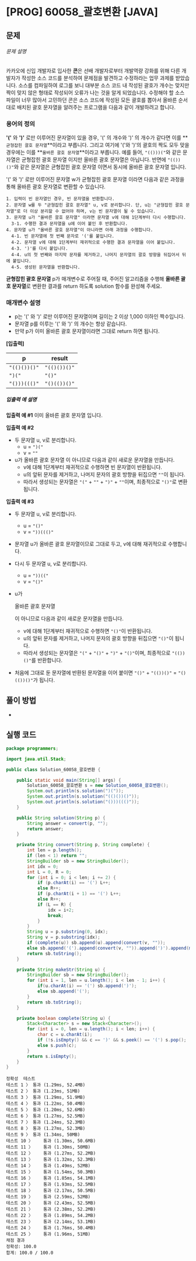 # [PROG] 60058_괄호변환 [JAVA]

## 문제

###### 문제 설명

카카오에 신입 개발자로 입사한 **콘**은 선배 개발자로부터 개발역량 강화를 위해 다른 개발자가 작성한 소스 코드를 분석하여 문제점을 발견하고 수정하라는 업무 과제를 받았습니다. 소스를 컴파일하여 로그를 보니 대부분 소스 코드 내 작성된 괄호가 개수는 맞지만 짝이 맞지 않은 형태로 작성되어 오류가 나는 것을 알게 되었습니다.
수정해야 할 소스 파일이 너무 많아서 고민하던 콘은 소스 코드에 작성된 모든 괄호를 뽑아서 올바른 순서대로 배치된 괄호 문자열을 알려주는 프로그램을 다음과 같이 개발하려고 합니다.

### 용어의 정의

**'('** 와 **')'** 로만 이루어진 문자열이 있을 경우, '(' 의 개수와 ')' 의 개수가 같다면 이를 **`균형잡힌 괄호 문자열`**이라고 부릅니다.
그리고 여기에 '('와 ')'의 괄호의 짝도 모두 맞을 경우에는 이를 **`올바른 괄호 문자열`**이라고 부릅니다.
예를 들어, `"(()))("`와 같은 문자열은 균형잡힌 괄호 문자열 이지만 올바른 괄호 문자열은 아닙니다.
반면에 `"(())()"`와 같은 문자열은 균형잡힌 괄호 문자열 이면서 동시에 올바른 괄호 문자열 입니다.

'(' 와 ')' 로만 이루어진 문자열 w가 균형잡힌 괄호 문자열 이라면 다음과 같은 과정을 통해 올바른 괄호 문자열로 변환할 수 있습니다.

```
1. 입력이 빈 문자열인 경우, 빈 문자열을 반환합니다. 
2. 문자열 w를 두 "균형잡힌 괄호 문자열" u, v로 분리합니다. 단, u는 "균형잡힌 괄호 문자열"로 더 이상 분리할 수 없어야 하며, v는 빈 문자열이 될 수 있습니다. 
3. 문자열 u가 "올바른 괄호 문자열" 이라면 문자열 v에 대해 1단계부터 다시 수행합니다. 
  3-1. 수행한 결과 문자열을 u에 이어 붙인 후 반환합니다. 
4. 문자열 u가 "올바른 괄호 문자열"이 아니라면 아래 과정을 수행합니다. 
  4-1. 빈 문자열에 첫 번째 문자로 '('를 붙입니다. 
  4-2. 문자열 v에 대해 1단계부터 재귀적으로 수행한 결과 문자열을 이어 붙입니다. 
  4-3. ')'를 다시 붙입니다. 
  4-4. u의 첫 번째와 마지막 문자를 제거하고, 나머지 문자열의 괄호 방향을 뒤집어서 뒤에 붙입니다. 
  4-5. 생성된 문자열을 반환합니다.
```

**균형잡힌 괄호 문자열** p가 매개변수로 주어질 때, 주어진 알고리즘을 수행해 **올바른 괄호 문자열**로 변환한 결과를 return 하도록 solution 함수를 완성해 주세요.

### 매개변수 설명

- p는 '(' 와 ')' 로만 이루어진 문자열이며 길이는 2 이상 1,000 이하인 짝수입니다.
- 문자열 p를 이루는 '(' 와 ')' 의 개수는 항상 같습니다.
- 만약 p가 이미 올바른 괄호 문자열이라면 그대로 return 하면 됩니다.

**[입출력]**

| p            | result       |
| ------------ | ------------ |
| `"(()())()"` | `"(()())()"` |
| `")("`       | `"()"`       |
| `"()))((()"` | `"()(())()"` |

##### 입출력 예 설명

**입출력 예 #1**
이미 올바른 괄호 문자열 입니다.

**입출력 예 #2**

- 두 문자열 u, v로 분리합니다.
  - u = `")("`
  - v = `""`
- u가 올바른 괄호 문자열 이 아니므로 다음과 같이 새로운 문자열을 만듭니다.
  - v에 대해 1단계부터 재귀적으로 수행하면 빈 문자열이 반환됩니다.
  - u의 앞뒤 문자를 제거하고, 나머지 문자의 괄호 방향을 뒤집으면 `""`이 됩니다.
  - 따라서 생성되는 문자열은 `"("` + `""` + `")"` + `""`이며, 최종적으로 `"()"`로 변환됩니다.

**입출력 예 #3**

- 두 문자열 u, v로 분리합니다.

  - u = `"()"`
  - v = `"))((()"`

- 문자열 u가 올바른 괄호 문자열이므로 그대로 두고, v에 대해 재귀적으로 수행합니다.

- 다시 두 문자열 u, v로 분리합니다.

  - u = `"))(("`
  - v = `"()"`

- u가

   

  올바른 괄호 문자열

  이 아니므로 다음과 같이 새로운 문자열을 만듭니다.

  - v에 대해 1단계부터 재귀적으로 수행하면 `"()"`이 반환됩니다.
  - u의 앞뒤 문자를 제거하고, 나머지 문자의 괄호 방향을 뒤집으면 `"()"`이 됩니다.
  - 따라서 생성되는 문자열은 `"("` + `"()"` + `")"` + `"()"`이며, 최종적으로 `"(())()"`를 반환합니다.

- 처음에 그대로 둔 문자열에 반환된 문자열을 이어 붙이면 `"()"` + `"(())()"` = `"()(())()"`가 됩니다.

## 풀이 방법

- 

## 실행 코드

```java
package programmers;

import java.util.Stack;

public class Solution_60058_괄호변환 {

	public static void main(String[] args) {
		Solution_60058_괄호변환 s = new Solution_60058_괄호변환();
		System.out.println(s.solution(")("));
		System.out.println(s.solution("(()())()"));
		System.out.println(s.solution("()))((()"));
	}

	public String solution(String p) {
		String answer = convert(p, "");
		return answer;
	}

	private String convert(String p, String complete) {
		int len = p.length();
		if (len < 1) return "";
		StringBuilder sb = new StringBuilder();
		int idx = 0;
		int L = 0, R = 0;
		for (int i = 0; i < len; i += 2) {
			if (p.charAt(i) == '(')	L++;
			else R++;
			if (p.charAt(i + 1) == '(') L++;
			else R++;
			if (L == R) {
				idx = i+2;
				break;
			}
		}
		String u = p.substring(0, idx);
		String v = p.substring(idx);
		if (complete(u)) sb.append(u).append(convert(v, ""));
		else sb.append('(').append(convert(v, "")).append(')').append(makeStr(u));
		return sb.toString();
	}

	private String makeStr(String u) {
		StringBuilder sb = new StringBuilder();
		for (int i = 1, len = u.length(); i < len - 1; i++) {
			if(u.charAt(i) == '(') sb.append(')');
			else sb.append('(');
		}
		return sb.toString();
	}

	private boolean complete(String u) {
		Stack<Character> s = new Stack<Character>();
		for (int i = 0, len = u.length(); i < len; i++) {
			char c = u.charAt(i);
			if (!s.isEmpty() && c == ')' && s.peek() == '(') s.pop();
			else s.push(c);
		}
		return s.isEmpty();
	}
}

```

```
정확성  테스트
테스트 1 〉	통과 (1.29ms, 52.4MB)
테스트 2 〉	통과 (1.23ms, 51MB)
테스트 3 〉	통과 (1.29ms, 51.9MB)
테스트 4 〉	통과 (1.22ms, 50.4MB)
테스트 5 〉	통과 (1.20ms, 52.6MB)
테스트 6 〉	통과 (1.27ms, 52.5MB)
테스트 7 〉	통과 (1.24ms, 52.3MB)
테스트 8 〉	통과 (1.27ms, 52.3MB)
테스트 9 〉	통과 (1.34ms, 50MB)
테스트 10 〉	통과 (1.30ms, 50.6MB)
테스트 11 〉	통과 (1.30ms, 50MB)
테스트 12 〉	통과 (1.27ms, 52.2MB)
테스트 13 〉	통과 (1.32ms, 52.3MB)
테스트 14 〉	통과 (1.49ms, 52MB)
테스트 15 〉	통과 (1.54ms, 50.3MB)
테스트 16 〉	통과 (1.85ms, 54.1MB)
테스트 17 〉	통과 (1.93ms, 52.5MB)
테스트 18 〉	통과 (2.17ms, 50.5MB)
테스트 19 〉	통과 (2.59ms, 52MB)
테스트 20 〉	통과 (2.43ms, 52.5MB)
테스트 21 〉	통과 (2.38ms, 52.2MB)
테스트 22 〉	통과 (1.89ms, 54.2MB)
테스트 23 〉	통과 (2.14ms, 53.1MB)
테스트 24 〉	통과 (1.76ms, 50.4MB)
테스트 25 〉	통과 (1.96ms, 51MB)
채점 결과
정확성: 100.0
합계: 100.0 / 100.0
```